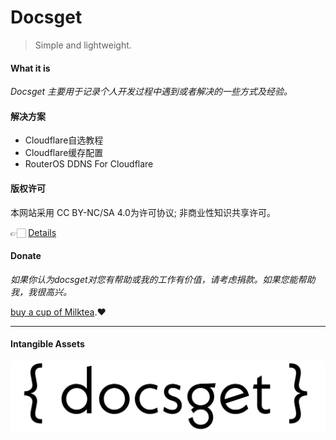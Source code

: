 <!-- <div class="container"><div class="card-wrap"> -->

# Docsget

> Simple and lightweight.

#### What it is

*Docsget 主要用于记录个人开发过程中遇到或者解决的一些方式及经验。*

#### 解决方案

- Cloudflare自选教程
- Cloudflare缓存配置
- RouterOS DDNS For Cloudflare

#### 版权许可
本网站采用 CC BY-NC/SA 4.0为许可协议;
非商业性知识共享许可。

👉🏻 [Details](permit.md)

#### Donate
*如果你认为docsget对您有帮助或我的工作有价值，请考虑捐款。如果您能帮助我，我很高兴。*

[buy a cup of Milktea](reward.md).❤️
***

<!-- tabs:Stats -->

<!-- tabs:end -->
#### Intangible Assets
[![logo](https://raw.githubusercontent.com/mytom1998/docsget/master/usr/uploads/img/logo.png)](#)
